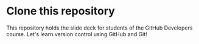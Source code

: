 # Clone this repository

This repository holds the slide deck for students of the GitHub Developers course. Let's learn version control using GitHub and Git!
